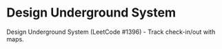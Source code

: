 # Design Underground System

Design Underground System (LeetCode #1396) - Track check-in/out with maps.
